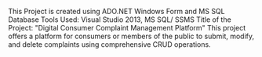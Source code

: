 This Project is created using ADO.NET Windows Form and MS SQL Database
Tools Used: Visual Studio 2013, MS SQL/ SSMS
Title of the Project: "Digital Consumer Complaint Management Platform"
This project offers a platform for consumers or members of the public to submit, modify, and delete complaints using comprehensive CRUD operations.
